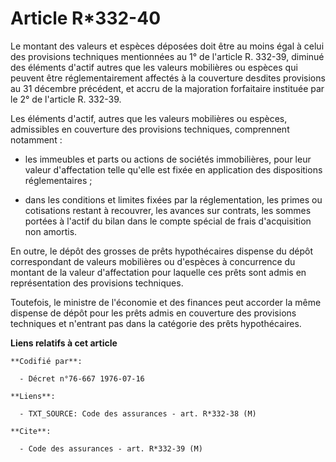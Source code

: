 # Article R*332-40

Le montant des valeurs et espèces déposées doit être au moins égal à celui des provisions techniques mentionnées au 1° de
l'article R. 332-39, diminué des éléments d'actif autres que les valeurs mobilières ou espèces qui peuvent être
réglementairement affectés à la couverture desdites provisions au 31 décembre précédent, et accru de la majoration
forfaitaire instituée par le 2° de l'article R. 332-39.

Les éléments d'actif, autres que les valeurs mobilières ou espèces, admissibles en couverture des provisions techniques,
comprennent notamment :

- les immeubles et parts ou actions de sociétés immobilières, pour leur valeur d'affectation telle qu'elle est fixée en
application des dispositions réglementaires ;

- dans les conditions et limites fixées par la réglementation, les primes ou cotisations restant à recouvrer, les avances sur
contrats, les sommes portées à l'actif du bilan dans le compte spécial de frais d'acquisition non amortis.

En outre, le dépôt des grosses de prêts hypothécaires dispense du dépôt correspondant de valeurs mobilières ou d'espèces à
concurrence du montant de la valeur d'affectation pour laquelle ces prêts sont admis en représentation des provisions
techniques.

Toutefois, le ministre de l'économie et des finances peut accorder la même dispense de dépôt pour les prêts admis en
couverture des provisions techniques et n'entrant pas dans la catégorie des prêts hypothécaires.

**Liens relatifs à cet article**

	**Codifié par**:

	  - Décret n°76-667 1976-07-16

	**Liens**:

	  - TXT_SOURCE: Code des assurances - art. R*332-38 (M)

	**Cite**:

	  - Code des assurances - art. R*332-39 (M)

